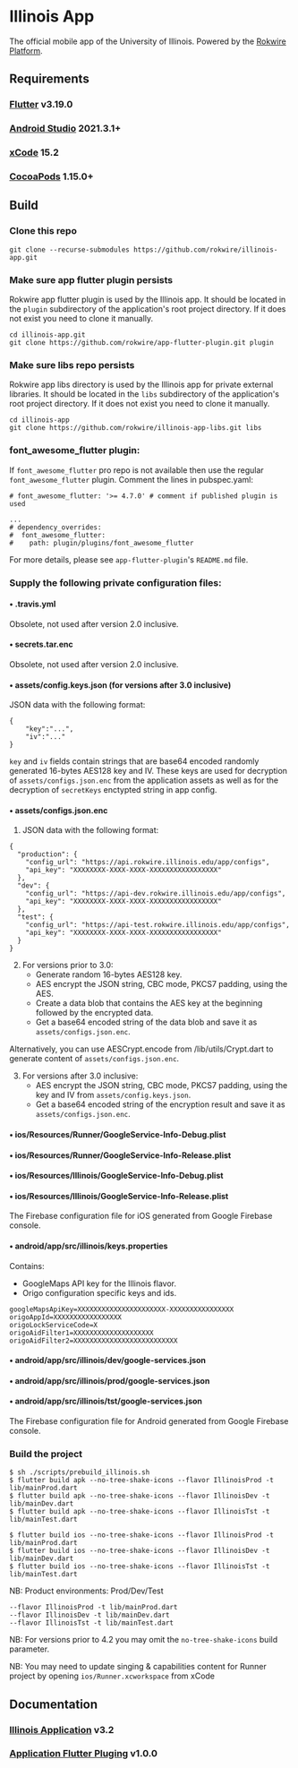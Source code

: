 # Illinois App
The official mobile app of the University of Illinois. Powered by the [Rokwire Platform](https://rokwire.org/).

## Requirements

### [Flutter](https://flutter.dev/docs/get-started/install) v3.19.0

### [Android Studio](https://developer.android.com/studio) 2021.3.1+

### [xCode](https://apps.apple.com/us/app/xcode/id497799835) 15.2

### [CocoaPods](https://guides.cocoapods.org/using/getting-started.html) 1.15.0+


## Build

### Clone this repo
```
git clone --recurse-submodules https://github.com/rokwire/illinois-app.git
```

### Make sure app flutter plugin persists
Rokwire app flutter plugin is used by the Illinois app. It should be located in the `plugin` subdirectory of the application's root project directory. If it does not exist you need to clone it manually.
```
cd illinois-app.git
git clone https://github.com/rokwire/app-flutter-plugin.git plugin
```

### Make sure libs repo persists
Rokwire app libs directory is used by the Illinois app for private external libraries. It should be located in the `libs` subdirectory of the application's root project directory. If it does not exist you need to clone it manually.
```
cd illinois-app
git clone https://github.com/rokwire/illinois-app-libs.git libs
```

### font_awesome_flutter plugin:
If `font_awesome_flutter` pro repo is not available then use the regular `font_awesome_flutter` plugin. Comment the lines in pubspec.yaml:
```
# font_awesome_flutter: '>= 4.7.0' # comment if published plugin is used

...
# dependency_overrides:
#  font_awesome_flutter:
#    path: plugin/plugins/font_awesome_flutter
```

For more details, please see `app-flutter-plugin`'s `README.md` file.

### Supply the following private configuration files:

#### • .travis.yml
Obsolete, not used after version 2.0 inclusive.

#### • secrets.tar.enc
Obsolete, not used after version 2.0 inclusive.

#### • assets/config.keys.json (for versions after 3.0 inclusive)
JSON data with the following format:
```
{
	"key":"...",
	"iv":"..."
}
```
`key` and `iv` fields contain strings that are base64 encoded randomly generated 16-bytes AES128 key and IV. These keys are used for decryption of `assets/configs.json.enc` from the application assets as well as for the decryption of `secretKeys` enctypted string in app config.

#### • assets/configs.json.enc
1. JSON data with the following format:
```
{
  "production": {
    "config_url": "https://api.rokwire.illinois.edu/app/configs",
    "api_key": "XXXXXXXX-XXXX-XXXX-XXXXXXXXXXXXXXXXX"
  },
  "dev": {
    "config_url": "https://api-dev.rokwire.illinois.edu/app/configs",
    "api_key": "XXXXXXXX-XXXX-XXXX-XXXXXXXXXXXXXXXXX"
  },
  "test": {
    "config_url": "https://api-test.rokwire.illinois.edu/app/configs",
    "api_key": "XXXXXXXX-XXXX-XXXX-XXXXXXXXXXXXXXXXX"
  }
}
```
2. For versions prior to 3.0:
   - Generate random 16-bytes AES128 key.
   - AES encrypt the JSON string, CBC mode, PKCS7 padding, using the AES.
   - Create a data blob that contains the AES key at the beginning followed by the encrypted data.
   - Get a base64 encoded string of the data blob and save it as `assets/configs.json.enc`.

Alternatively, you can use AESCrypt.encode from /lib/utils/Crypt.dart to generate content of `assets/configs.json.enc`.

3. For versions after 3.0 inclusive:
   - AES encrypt the JSON string, CBC mode, PKCS7 padding, using the key and IV from `assets/config.keys.json`.
   - Get a base64 encoded string of the encryption result and save it as `assets/configs.json.enc`.

#### • ios/Resources/Runner/GoogleService-Info-Debug.plist
#### • ios/Resources/Runner/GoogleService-Info-Release.plist
#### • ios/Resources/Illinois/GoogleService-Info-Debug.plist
#### • ios/Resources/Illinois/GoogleService-Info-Release.plist

The Firebase configuration file for iOS generated from Google Firebase console.

#### • android/app/src/illinois/keys.properties
Contains:
- GoogleMaps API key for the Illinois flavor.
- Origo configuration specific keys and ids.
```
googleMapsApiKey=XXXXXXXXXXXXXXXXXXXXXX-XXXXXXXXXXXXXXXX
origoAppId=XXXXXXXXXXXXXXXXX
origoLockServiceCode=X
origoAidFilter1=XXXXXXXXXXXXXXXXXXXX
origoAidFilter2=XXXXXXXXXXXXXXXXXXXXXXXXXX
```

#### • android/app/src/illinois/dev/google-services.json
#### • android/app/src/illinois/prod/google-services.json
#### • android/app/src/illinois/tst/google-services.json
The Firebase configuration file for Android generated from Google Firebase console.

### Build the project

```
$ sh ./scripts/prebuild_illinois.sh
$ flutter build apk --no-tree-shake-icons --flavor IllinoisProd -t lib/mainProd.dart
$ flutter build apk --no-tree-shake-icons --flavor IllinoisDev -t lib/mainDev.dart
$ flutter build apk --no-tree-shake-icons --flavor IllinoisTst -t lib/mainTest.dart

$ flutter build ios --no-tree-shake-icons --flavor IllinoisProd -t lib/mainProd.dart
$ flutter build ios --no-tree-shake-icons --flavor IllinoisDev -t lib/mainDev.dart
$ flutter build ios --no-tree-shake-icons --flavor IllinoisTst -t lib/mainTest.dart
```
NB: Product environments: Prod/Dev/Test
```
--flavor IllinoisProd -t lib/mainProd.dart
--flavor IllinoisDev -t lib/mainDev.dart
--flavor IllinoisTst -t lib/mainTest.dart
```

NB: For versions prior to 4.2 you may omit the `no-tree-shake-icons` build parameter.

NB: You may need to update singing & capabilities content for Runner project by opening `ios/Runner.xcworkspace` from xCode

## Documentation

### [Illinois Application](https://github.com/rokwire/illinois-app/wiki) v3.2

### [Application Flutter Pluging](https://github.com/rokwire/app-flutter-plugin/wiki) v1.0.0
